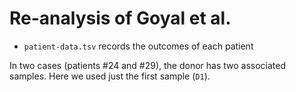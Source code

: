 # Re-analysis of Goyal et al.

- `patient-data.tsv` records the outcomes of each patient

In two cases (patients #24 and #29), the donor has two associated samples.
Here we used just the first sample (`D1`).
